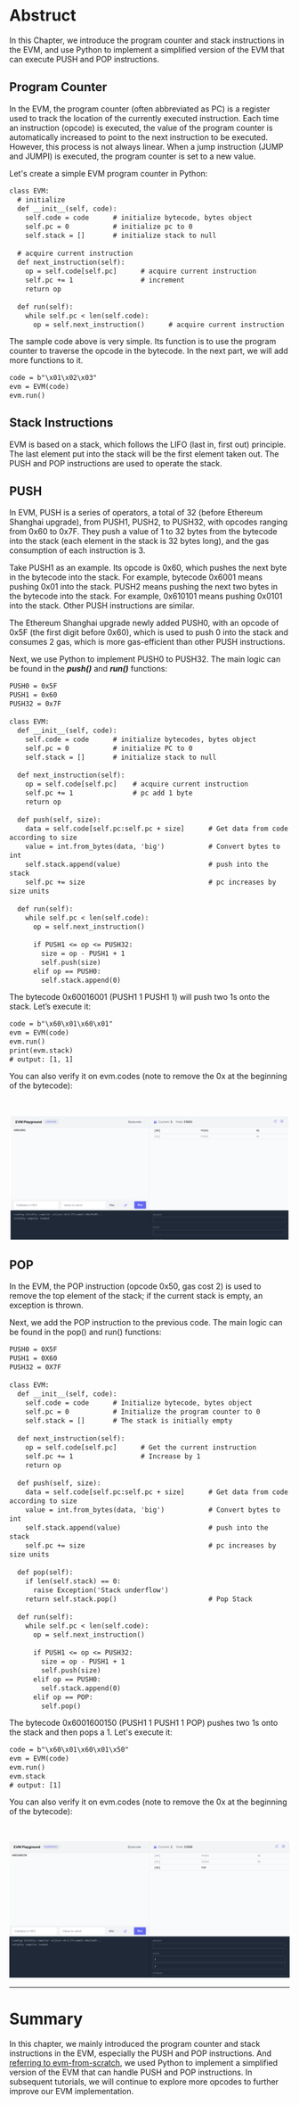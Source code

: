 # Abstruct

In this Chapter, we introduce the program counter and stack instructions in the EVM, and use Python to implement a simplified version of the EVM that can execute PUSH and POP instructions.

## Program Counter

In the EVM, the program counter (often abbreviated as PC) is a register used to track the location of the currently executed instruction. Each time an instruction (opcode) is executed,
the value of the program counter is automatically increased to point to the next instruction to be executed. However, this process is not always linear. When a jump instruction (JUMP and JUMPI) is executed, the program counter is set to a new value.

Let's create a simple EVM program counter in Python:

```
class EVM:
  # initialize
  def __init__(self, code):
    self.code = code      # initialize bytecode, bytes object
    self.pc = 0           # initialize pc to 0
    self.stack = []       # initialize stack to null

  # acquire current instruction
  def next_instruction(self):
    op = self.code[self.pc]      # acquire current instruction
    self.pc += 1                 # increment
    return op

  def run(self):
    while self.pc < len(self.code):
      op = self.next_instruction()      # acquire current instruction
```

The sample code above is very simple. Its function is to use the program counter to traverse the opcode in the bytecode. In the next part, we will add more functions to it.

```
code = b"\x01\x02\x03"
evm = EVM(code)
evm.run()
```

## Stack Instructions

EVM is based on a stack, which follows the LIFO (last in, first out) principle. The last element put into the stack will be the first element taken out. The PUSH and POP instructions are used to operate the stack.

## PUSH

In EVM, PUSH is a series of operators, a total of 32 (before Ethereum Shanghai upgrade), from PUSH1, PUSH2, to PUSH32, with opcodes ranging from 0x60 to 0x7F. They push a value of 1 to 32 bytes from the bytecode into the stack (each element in the stack is 32 bytes long), and the gas consumption of each instruction is 3.

Take PUSH1 as an example. Its opcode is 0x60, which pushes the next byte in the bytecode into the stack. For example, bytecode 0x6001 means pushing 0x01 into the stack. PUSH2 means pushing the next two bytes in the bytecode into the stack. For example, 0x610101 means pushing 0x0101 into the stack. Other PUSH instructions are similar.

The Ethereum Shanghai upgrade newly added PUSH0, with an opcode of 0x5F (the first digit before 0x60), which is used to push 0 into the stack and consumes 2 gas, which is more gas-efficient than other PUSH instructions.

Next, we use Python to implement PUSH0 to PUSH32. The main logic can be found in the _**push()**_ and _**run()**_ functions:

```
PUSH0 = 0x5F
PUSH1 = 0x60
PUSH32 = 0x7F

class EVM:
  def __init__(self, code):
    self.code = code      # initialize bytecodes, bytes object
    self.pc = 0           # initialize PC to 0
    self.stack = []       # initialize stack to null

  def next_instruction(self):
    op = self.code[self.pc]    # acquire current instruction
    self.pc += 1               # pc add 1 byte
    return op

  def push(self, size):
    data = self.code[self.pc:self.pc + size]      # Get data from code according to size
    value = int.from_bytes(data, 'big')           # Convert bytes to int
    self.stack.append(value)                      # push into the stack
    self.pc += size                               # pc increases by size units

  def run(self):
    while self.pc < len(self.code):
      op = self.next_instruction()

      if PUSH1 <= op <= PUSH32:
        size = op - PUSH1 + 1
        self.push(size)
      elif op == PUSH0:
        self.stack.append(0)
```

The bytecode 0x60016001 (PUSH1 1 PUSH1 1) will push two 1s onto the stack. Let’s execute it:

```
code = b"\x60\x01\x60\x01"
evm = EVM(code)
evm.run()
print(evm.stack)
# output: [1, 1]
```

You can also verify it on evm.codes (note to remove the 0x at the beginning of the bytecode):

<br>

![6001](https://github.com/wls503pl/EVM-Opcodes-/blob/main/StackOperation/img/6001.png)<br>

## POP

In the EVM, the POP instruction (opcode 0x50, gas cost 2) is used to remove the top element of the stack; if the current stack is empty, an exception is thrown.

Next, we add the POP instruction to the previous code. The main logic can be found in the pop() and run() functions:

```
PUSH0 = 0X5F
PUSH1 = 0X60
PUSH32 = 0X7F

class EVM:
  def __init__(self, code):
    self.code = code      # Initialize bytecode, bytes object
    self.pc = 0           # Initialize the program counter to 0
    self.stack = []       # The stack is initially empty

  def next_instruction(self):
    op = self.code[self.pc]      # Get the current instruction
    self.pc += 1                 # Increase by 1
    return op

  def push(self, size):
    data = self.code[self.pc:self.pc + size]      # Get data from code according to size
    value = int.from_bytes(data, 'big')           # Convert bytes to int
    self.stack.append(value)                      # push into the stack
    self.pc += size                               # pc increases by size units

  def pop(self):
    if len(self.stack) == 0:
      raise Exception('Stack underflow')
    return self.stack.pop()                       # Pop Stack

  def run(self):
    while self.pc < len(self.code):
      op = self.next_instruction()

      if PUSH1 <= op <= PUSH32:
        size = op - PUSH1 + 1
        self.push(size)
      elif op == PUSH0:
        self.stack.append(0)
      elif op == POP:
        self.pop()
```

The bytecode 0x6001600150 (PUSH1 1 PUSH1 1 POP) pushes two 1s onto the stack and then pops a 1. Let's execute it:

```
code = b"\x60\x01\x60\x01\x50"
evm = EVM(code)
evm.run()
evm.stack
# output: [1]
```

You can also verify it on evm.codes (note to remove the 0x at the beginning of the bytecode):

<br>

![pop](https://github.com/wls503pl/EVM-Opcodes-/blob/main/StackOperation/img/pop.png)<br>

<hr>

# Summary

In this chapter, we mainly introduced the program counter and stack instructions in the EVM, especially the PUSH and POP instructions. And [referring to evm-from-scratch](https://github.com/w1nt3r-eth/evm-from-scratch), we used Python to implement a simplified version of the EVM that can handle PUSH and POP instructions. In subsequent tutorials, we will continue to explore more opcodes to further improve our EVM implementation.
